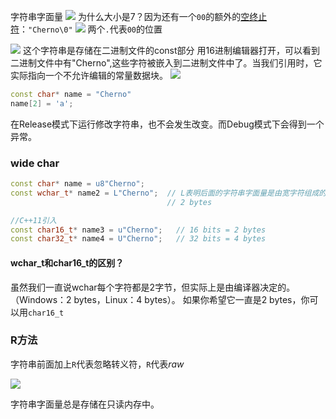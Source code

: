 字符串字面量
![](Pasted%20image%2020230705140428.png)
为什么大小是7？因为还有一个`00`的额外的[空终止符](32%20How%20Strings%20Work%20in%20C++%20(and%20how%20to%20use%20them).md#^26e746)：`"Cherno\0"`
![](Pasted%20image%2020230705140940.png)
两个`.`代表`00`的位置

![](Pasted%20image%2020230705141715.png)
这个字符串是存储在二进制文件的const部分
用16进制编辑器打开，可以看到二进制文件中有"Cherno",这些字符被嵌入到二进制文件中了。当我们引用时，它实际指向一个不允许编辑的常量数据块。
![](Pasted%20image%2020230705142330.png)
```cpp
const char* name = "Cherno"
name[2] = 'a';
```
在Release模式下运行修改字符串，也不会发生改变。而Debug模式下会得到一个异常。

### wide char

```cpp
const char* name = u8"Cherno";
const wchar_t* name2 = L"Cherno";  // L表明后面的字符串字面量是由宽字符组成的
								   // 2 bytes

//C++11引入
const char16_t* name3 = u"Cherno";   // 16 bits = 2 bytes
const char32_t* name4 = U"Cherno";   // 32 bits = 4 bytes
```

#### wchar_t和char16_t的区别？
虽然我们一直说wchar每个字符都是2字节，但实际上是由编译器决定的。（Windows：2 bytes，Linux：4 bytes）。
如果你希望它一直是2 bytes，你可以用`char16_t`


### R方法

字符串前面加上`R`代表忽略转义符，`R`代表*raw*

![](Pasted%20image%2020230705144029.png)

字符串字面量总是存储在只读内存中。